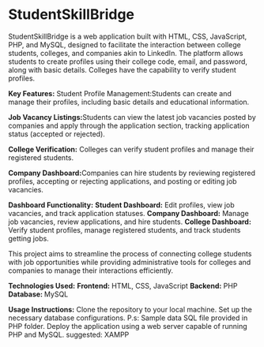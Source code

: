 # StudentSkillBridge
StudentSkillBridge is a web application built with HTML, CSS, JavaScript, PHP, and MySQL, designed to facilitate the interaction between college students, colleges, and companies akin to LinkedIn. The platform allows students to create profiles using their college code, email, and password, along with basic details. Colleges have the capability to verify student profiles.

<b>Key Features:</b>
Student Profile Management:</b>Students can create and manage their profiles, including basic details and educational information.
  
<b>Job Vacancy Listings:</b>Students can view the latest job vacancies posted by companies and apply through the application section, tracking application status (accepted or rejected).

<b>College Verification:</b> Colleges can verify student profiles and manage their registered students.

<b>Company Dashboard:</b>Companies can hire students by reviewing registered profiles, accepting or rejecting applications, and posting or editing job vacancies.

<b>Dashboard Functionality:</b>
 <b> Student Dashboard:</b> Edit profiles, view job vacancies, and track application statuses.
  <b>Company Dashboard:</b> Manage job vacancies, review applications, and hire students.
  <b>College Dashboard:</b> Verify student profiles, manage registered students, and track students getting jobs.

This project aims to streamline the process of connecting college students with job opportunities while providing administrative tools for colleges and companies to manage their interactions efficiently.

<b>Technologies Used:</b>
<b>Frontend:</b> HTML, CSS, JavaScript
<b>Backend:</b> PHP
<b>Database: </b>MySQL


<b>Usage Instructions:</b>
Clone the repository to your local machine.
Set up the necessary database configurations. P.s: Sample data SQL file provided in PHP folder.
Deploy the application using a web server capable of running PHP and MySQL. suggested: XAMPP
